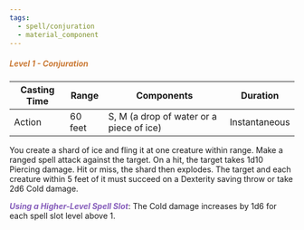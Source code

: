 ```yaml
---
tags:
  - spell/conjuration
  - material_component
---
```

##### *<span style="color:rgb(203, 123, 55)">Level 1 - Conjuration</span>*

|Casting Time|Range|Components|Duration|
|---|---|---|---|
|Action|60 feet|S, M (a drop of water or a piece of ice)|Instantaneous|


You create a shard of ice and fling it at one creature within range. Make a ranged spell attack against the target. On a hit, the target takes 1d10 Piercing damage. Hit or miss, the shard then explodes. The target and each creature within 5 feet of it must succeed on a Dexterity saving throw or take 2d6 Cold damage. 

***<span style="color:rgb(134, 93, 187)">Using a Higher-Level Spell Slot</span>***: The Cold damage increases by 1d6 for each spell slot level above 1.
